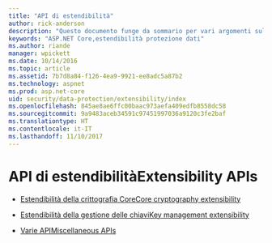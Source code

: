 ```yaml
---
title: "API di estendibilità"
author: rick-anderson
description: "Questo documento funge da sommario per vari argomenti sull'estendibilità della protezione dati di ASP.NET Core."
keywords: "ASP.NET Core,estendibilità protezione dati"
ms.author: riande
manager: wpickett
ms.date: 10/14/2016
ms.topic: article
ms.assetid: 7b7d8a84-f126-4ea9-9921-ee8adc5a87b2
ms.technology: aspnet
ms.prod: asp.net-core
uid: security/data-protection/extensibility/index
ms.openlocfilehash: 845ae8ae6ffc00baac973aefa409edfb8558dc58
ms.sourcegitcommit: 9a9483aceb34591c97451997036a9120c3fe2baf
ms.translationtype: HT
ms.contentlocale: it-IT
ms.lasthandoff: 11/10/2017
---
```

# <a name="extensibility-apis"></a><span data-ttu-id="81725-104">API di estendibilità</span><span class="sxs-lookup"><span data-stu-id="81725-104">Extensibility APIs</span></span>

* [<span data-ttu-id="81725-105">Estendibilità della crittografia Core</span><span class="sxs-lookup"><span data-stu-id="81725-105">Core cryptography extensibility</span></span>](core-crypto.md)

* [<span data-ttu-id="81725-106">Estendibilità della gestione delle chiavi</span><span class="sxs-lookup"><span data-stu-id="81725-106">Key management extensibility</span></span>](key-management.md)

* [<span data-ttu-id="81725-107">Varie API</span><span class="sxs-lookup"><span data-stu-id="81725-107">Miscellaneous APIs</span></span>](misc-apis.md)
